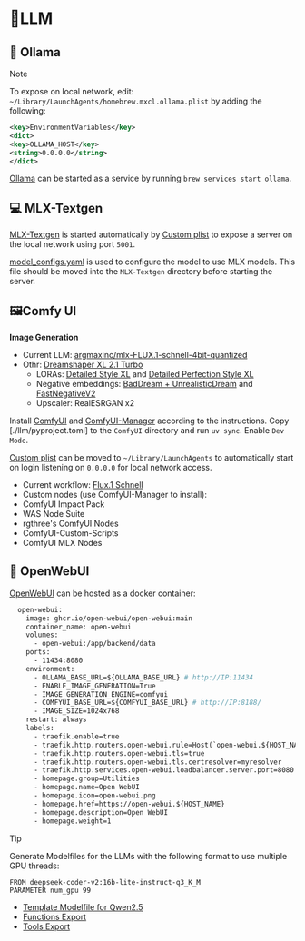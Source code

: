 # 📝LLM

## 🦙 Ollama

> [!NOTE]
To expose on local network, edit: `~/Library/LaunchAgents/homebrew.mxcl.ollama.plist` by adding the following:
```xml
<key>EnvironmentVariables</key>
<dict>
<key>OLLAMA_HOST</key>
<string>0.0.0.0</string>
</dict>
```

[Ollama](https://github.com/ollama/ollama) can be started as a service by running `brew services start ollama`.

## 💻 MLX-Textgen

[MLX-Textgen](https://github.com/nath1295/MLX-Textgen) is started automatically by [Custom plist](./llm/com.joncrangle.llm.plist) to expose a server on the local network using port `5001`.

[model_configs.yaml](./llm/model_configs.yaml) is used to configure the model to use MLX models. This file should be moved into the `MLX-Textgen` directory before starting the server.

## 🖼️Comfy UI

**Image Generation**

- Current LLM: [argmaxinc/mlx-FLUX.1-schnell-4bit-quantized](https://huggingface.co/argmaxinc/mlx-FLUX.1-schnell-4bit-quantized)
- Othr: [Dreamshaper XL 2.1 Turbo](https://civitai.com/models/112902/dreamshaper-xl)
  - LORAs: [Detailed Style XL](https://civitai.com/models/421162/detailed-style-xl-hand-focus-all-in-one-detailed-perfection-style-extension?modelVersionId=469308) and [Detailed Perfection Style XL](https://civitai.com/models/411088/detailed-perfection-style-xl-hands-feet-face-body-all-in-one?modelVersionId=458257)
  - Negative embeddings: [BadDream + UnrealisticDream](https://civitai.com/models/72437?modelVersionId=77173) and [FastNegativeV2](https://civitai.com/models/71961/fast-negative-embedding)
  - Upscaler: RealESRGAN x2

Install [ComfyUI](https://github.com/comfyanonymous/ComfyUI) and [ComfyUI-Manager](https://github.com/ltdrdata/ComfyUI-Manager) according to the instructions. Copy [./llm/pyproject.toml] to the `ComfyUI` directory and run `uv sync`. Enable `Dev Mode`.

[Custom plist](./llm/com.joncrangle.llm.plist) can be moved to `~/Library/LaunchAgents` to automatically start on login listening on `0.0.0.0` for local network access.

- Current workflow: [Flux.1 Schnell](./llm/flux-workflow-api.json)
- Custom nodes (use ComfyUI-Manager to install):
 - ComfyUI Impact Pack
 - WAS Node Suite
 - rgthree's ComfyUI Nodes
 - ComfyUI-Custom-Scripts
 - ComfyUI MLX Nodes

## 💬 OpenWebUI

[OpenWebUI](https://openwebui.com/) can be hosted as a docker container:

```dockerfile
  open-webui:
    image: ghcr.io/open-webui/open-webui:main
    container_name: open-webui
    volumes:
      - open-webui:/app/backend/data
    ports:
      - 11434:8080
    environment:
      - OLLAMA_BASE_URL=${OLLAMA_BASE_URL} # http://IP:11434
      - ENABLE_IMAGE_GENERATION=True
      - IMAGE_GENERATION_ENGINE=comfyui
      - COMFYUI_BASE_URL=${COMFYUI_BASE_URL} # http://IP:8188/
      - IMAGE_SIZE=1024x768
    restart: always
    labels:
      - traefik.enable=true
      - traefik.http.routers.open-webui.rule=Host(`open-webui.${HOST_NAME}`)
      - traefik.http.routers.open-webui.tls=true
      - traefik.http.routers.open-webui.tls.certresolver=myresolver
      - traefik.http.services.open-webui.loadbalancer.server.port=8080
      - homepage.group=Utilities
      - homepage.name=Open WebUI
      - homepage.icon=open-webui.png
      - homepage.href=https://open-webui.${HOST_NAME}
      - homepage.description=Open WebUI
      - homepage.weight=1
```

> [!TIP]
> Generate Modelfiles for the LLMs with the following format to use multiple GPU threads:
> ```
> FROM deepseek-coder-v2:16b-lite-instruct-q3_K_M
> PARAMETER num_gpu 99
> ```

- [Template Modelfile for Qwen2.5](./llm/Modelfile)
- [Functions Export](./llm/functions.json)
- [Tools Export](./llm/tools.json)
